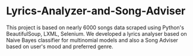 # Lyrics-Analyzer-and-Song-Adviser
This project is based on  nearly 6000 songs data scraped using Python's BeautifulSoup, LXML, Selenium. We developed a lyrics analyser based on Naive Bayes classifier for multinomial models and also a Song Adviser based on user's mood and preferred genre.
